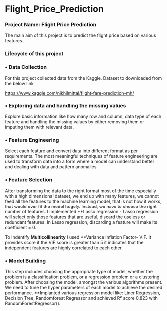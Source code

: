 # Flight_Price_Prediction

### Project Name: Flight Price Prediction
The main aim of this project is to predict the flight price based on various features. 

### Lifecycle of this project

### •	Data Collection

For this project collected data from the Kaggle.
Dataset to downloaded from the below link

https://www.kaggle.com/nikhilmittal/flight-fare-prediction-mh/

### •	Exploring data and handling the missing values

Explore basic information like how many row and column, data type of each feature and handling the missing values by either removing them or imputing them with relevant data.
### •	Feature Engineering

Select each feature and convert data into different format as per requirements. The most meaningful techniques of feature engineering are used to transform data into a form where a model can understand better and dealing with data and pattern anomalies.

### •	Feature Selection

After transforming the data to the right format most of the time especially with a high dimensional dataset, we end up with many features, we cannot feed all the features to the machine learning model, that is not how it works, that would over fit the model hugely. Instead, we have to choose the right number of features. I implemented **Lasso regression - Lasso regression will select only those features that are useful, discard the useless or redundant features. In Lasso regression, discarding a feature will make its coefficient = 0.

To Indentify **Multicollinearity** I used **Variance Inflation Factor- VIF. It provides score if the VIF score is greater than 5 it indicates that the independent features are highly correlated to each other.

### •	Model Building

This step includes choosing the appropriate type of model, whether the problem is a classification problem, or a regression problem or a clustering problem. After choosing the model, amongst the various algorithms present. We need to tune the hyper parameters of each model to achieve the desired performance. **Implanted various regression model like: Liner Regression, Decision Tree, Randomforest Regressor and achieved R² score 0.823 with RandomForestRegressor(). 


 
